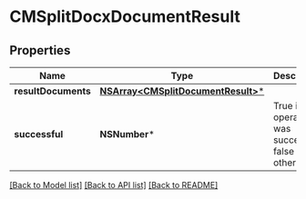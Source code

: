 # CMSplitDocxDocumentResult

## Properties
Name | Type | Description | Notes
------------ | ------------- | ------------- | -------------
**resultDocuments** | [**NSArray&lt;CMSplitDocumentResult&gt;***](CMSplitDocumentResult.md) |  | [optional] 
**successful** | **NSNumber*** | True if the operation was successful, false otherwise | [optional] 

[[Back to Model list]](../README.md#documentation-for-models) [[Back to API list]](../README.md#documentation-for-api-endpoints) [[Back to README]](../README.md)


